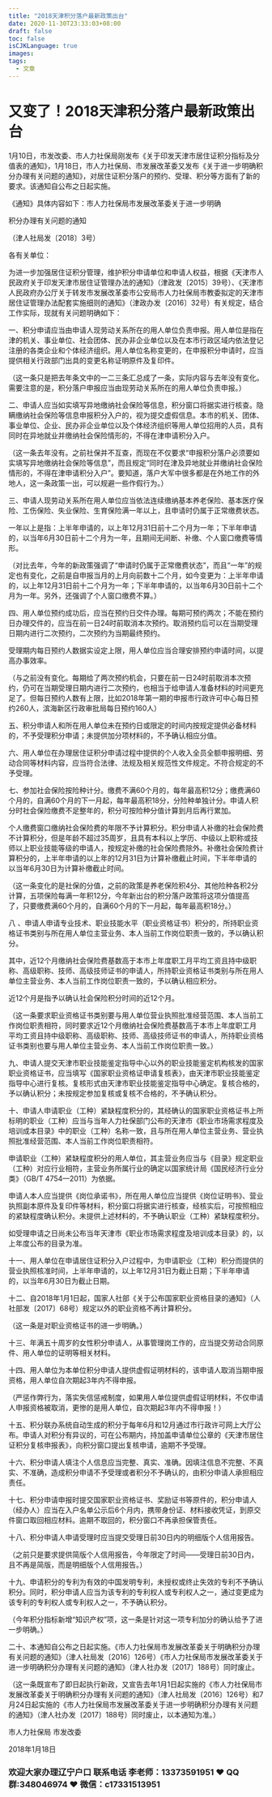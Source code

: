 ```yaml
---
title: "2018天津积分落户最新政策出台"
date: 2020-11-30T23:33:03+08:00
draft: false
toc: false
isCJKLanguage: true
images:
tags: 
  - 文章
---
```




# 又变了！2018天津积分落户最新政策出台

 

1月10日，市发改委、市人力社保局刚发布《关于印发天津市居住证积分指标及分值表的通知》，1月18日，市人力社保局、市发展改革委又发布《关于进一步明确积分办理有关问题的通知》，对居住证积分落户的预约、受理、积分等方面有了新的要求。该通知自公布之日起实施。

《通知》具体内容如下：市人力社保局市发展改革委关于进一步明确



积分办理有关问题的通知

（津人社局发〔2018〕3号）

各有关单位：

为进一步加强居住证积分管理，维护积分申请单位和申请人权益，根据《天津市人民政府关于印发天津市居住证管理办法的通知》（津政发〔2015〕39号）、《天津市人民政府办公厅关于转发市发展改革委市公安局市人力社保局市教委拟定的天津市居住证管理办法配套实施细则的通知》（津政办发〔2016〕32号）有关规定，结合工作实际，现就有关问题明确如下：

一、积分申请应当由申请人现劳动关系所在的用人单位负责申报。用人单位是指在津的机关、事业单位、社会团体、民办非企业单位以及在本市行政区域内依法登记注册的各类企业和个体经济组织。用人单位名称变更的，在申报积分申请时，应当提供相关行政部门出具的变更名称证明原件及复印件。

（这一条只是把去年条文中的一二三条汇总成了一条，实际内容与去年没有变化。需要注意的是，积分落户申报应当由现劳动关系所在的用人单位负责申报。）

二、申请人应当如实填写异地缴纳社会保险等信息，积分窗口将据实进行核查。隐瞒缴纳社会保险等信息申报积分入户的，视为提交虚假信息。本市的机关、团体、事业单位、企业、民办非企业单位以及个体经济组织等用人单位招用的人员，具有同时在异地就业并缴纳社会保险情形的，不得在津申请积分入户。

（这一条去年没有。之前社保并不互查，而现在不仅要求“申报积分落户必须要如实填写异地缴纳社会保险等信息”，而且规定“同时在津及异地就业并缴纳社会保险情形的，不得在津申请积分入户”。要知道，落户大军中很多都是在外地工作的外地人，这一条政策一出，可以规避一些作假行为。）

三、申请人现劳动关系所在用人单位应当依法连续缴纳基本养老保险、基本医疗保险、工伤保险、失业保险、生育保险满一年以上，且申请时仍属于正常缴费状态。

一年以上是指：上半年申请的，以上年12月31日前十二个月为一年；下半年申请的，以当年6月30日前十二个月为一年，且期间无间断、补缴、个人窗口缴费等情形。

（对比去年，今年的新政策强调了“申请时仍属于正常缴费状态”，而且“一年”的规定也有变化，之前是自申报当月的上月向前数十二个月，如今变更为：上半年申请的，以上年12月31日前十二个月为一年；下半年申请的，以当年6月30日前十二个月为一年。另外，还强调了个人窗口缴费不算。）

四、用人单位预约成功后，应当在预约日交件办理。每期可预约两次；不能在预约日办理交件的，应当在前一日24时前取消本次预约。取消预约后可以在当期受理日期内进行二次预约，二次预约为当期最终预约。

受理期内每日预约人数据实设定上限，用人单位应当合理安排预约申请时间，以提高办事效率。

（与之前没有变化。每期给了两次预约机会，只要在前一日24时前取消本次预约，仍可在当期受理日期内进行二次预约，也相当于给申请人准备材料的时间更充足了。但每日预约人数有上限，比如2018年第一期的申报市行政许可中心每日预约260人，滨海新区行政审批局每日预约160人）

五、积分申请人和所在用人单位未在预约日或限定的时间内按规定提供必备材料的，不予受理积分申请；未提供加分项材料的，不予确认相应分值。

六、用人单位在办理居住证积分申请过程中提供的个人收入全员全额申报明细、劳动合同等材料内容，应当符合法律、法规及相关规范性文件规定。不符合规定的不予受理。

七、参加社会保险按险种计分。缴费不满60个月的，每年最高积12分；缴费满60个月的，自满60个月的下一月起，每年最高积18分，分险种单独计分。申请人积分时社会保险缴费不足整年的，积分可按险种分值计算到月后再行累加。

个人缴费窗口缴纳社会保险费的年限不予计算积分。积分申请人补缴的社会保险费不计算积分，但是年龄不超过35周岁，且具有本科以上学历、中级以上职称或技师以上职业技能等级的申请人，按规定补缴的社会保险费除外。补缴社会保险费计算积分的，上半年申请的以上年的12月31日为计算补缴截止时间，下半年申请的以当年6月30日为计算补缴截止时间。

（这一条变化的是社保的分值，之前的政策是养老保险积4分、其他险种各积2分计算，五项保险每满一年积12分，今年新出台的积分落户政策将这项分值提高了，只要缴费满60个月的，自满60个月的下一月起，每年最高积18分。）

八 、申请人申请专业技术、职业技能水平（职业资格证书）积分的，所持职业资格证书类别与所在用人单位主营业务、本人当前工作岗位职责一致的，予以确认积分。

其中，近12个月缴纳社会保险费基数高于本市上年度职工月平均工资且持中级职称、高级职称、技师、高级技师证书的申请人，所持职业资格证书类别与所在用人单位主营业务、本人当前工作岗位职责一致的，予以确认相应积分。

近12个月是指予以确认社会保险积分时间的近12个月。

（这一条要求职业资格证书类别要与用人单位营业执照批准经营范围、本人当前工作岗位职责相符，同时要求近12个月缴纳社会保险费基数高于本市上年度职工月平均工资且持中级职称、高级职称、技师、高级技师证书的申请人，所持职业资格证书类别也要与用人单位主营业务、本人当前工作岗位职责一致。）

九、申请人提交天津市职业技能鉴定指导中心以外的职业技能鉴定机构核发的国家职业资格证书，应当填写《国家职业资格证申请复核表》，由天津市职业技能鉴定指导中心进行复核。复核形式由天津市职业技能鉴定指导中心确定。复核合格的，予以确认积分；未按规定参加复核或复核不合格的，不予确认积分。

十、申请人申请职业（工种）紧缺程度积分的，其经确认的国家职业资格证书上所标明的职业（工种）应当与当年人力社保部门公布的天津市《职业市场需求程度及培训成本目录》中的职业（工种）名称一致，且与所在用人单位主营业务、营业执照批准经营范围、本人当前工作岗位职责相符。

申请职业（工种）紧缺程度积分的用人单位，其主营业务应当与《目录》规定职业（工种）对应行业相符，主营业务所属行业的确定以国家统计局《国民经济行业分类》（GB/T 4754—2011）为依据。

申请人本人应当提供《岗位承诺书》，所在用人单位应当提供《岗位证明书》、营业执照副本原件及复印件等材料，积分窗口将据实进行核查，经核实后，可按照相应的紧缺程度确认积分。未提供上述材料的，不予确认职业（工种）紧缺程度积分。

如受理申请之日尚未公布当年天津市《职业市场需求程度及培训成本目录》的，以上年度公布的目录为准。

十一、用人单位在申请居住证积分入户过程中，为申请职业（工种）积分而提供的营业执照核准时间，上半年申请的，以上年12月31日为截止日期；下半年申请的，以当年6月30日为截止日期。

十二、自2018年1月1日起，国家人社部《关于公布国家职业资格目录的通知》（人社部发〔2017〕68号）规定以外的职业资格不再计算积分。

（这一条是对职业资格证书的进一步明确。）

十三、年满五十周岁的女性积分申请人，从事管理岗工作的，应当提交劳动合同原件、用人单位的证明等相关材料。

十四、用人单位为本单位积分申请人提供虚假证明材料的，该申请人取消当期申报资格，用人单位自次期起3年内不得申报。

（严惩作弊行为，落实失信惩戒制度，如果用人单位提供虚假证明材料，不仅申请人申报资格被取消，更惨的是用人单位，自次期起3年内不得申报！）

十五、积分联办系统自动生成的积分于每年6月和12月通过市行政许可网上大厅公布。申请人对积分有异议的，可在公布期内，持加盖申请单位公章的《天津市居住证积分复核申报表》，向积分窗口提出复核申请，逾期不予受理。

十六、积分申请人填注个人信息应当完整、真实、准确。因填注信息不完整、不真实、不准确，造成积分申请不予受理或者积分不予确认的，由积分申请人承担相应责任。

十七、积分申请申报时提交国家职业资格证书、奖励证书等原件的，积分申请人（经办人）应当在入户名单公示后6个月内，携带身份证、材料接收凭证，到原交件窗口取回相应材料。逾期不取回的，积分窗口不再承担保管责任。

十八、积分申请人申请受理时应当提交受理日前30日内的明细版个人信用报告。

（之前只是要求提供简版个人信用报告，今年限定了时间——受理日前30日内，且不再是简版，而是明细版个人信用报告。）

十九、申请积分的专利为有效的中国发明专利，未授权或终止失效的专利不予确认积分。同时，积分申请人应当为该专利的专利权人或专利权人之一，通过变更成为该专利的专利权人或专利权人之一，不予确认积分。

（今年积分指标新增“知识产权”项，这一条是针对这一项专利加分的确认给予了进一步明确。）

二十、本通知自公布之日起实施。《市人力社保局市发展改革委关于明确积分办理有关问题的通知》（津人社局发〔2016〕126号）《市人力社保局市发展改革委关于进一步明确积分办理有关问题的通知》（津人社办发〔2017〕188号）同时废止。

（这一条既宣布了即日起执行新政，又宣告去年1月1日起实施的《市人力社保局市发展改革委关于明确积分办理有关问题的通知》（津人社局发〔2016〕126号）和7月24日起实施的《市人力社保局市发展改革委关于进一步明确积分办理有关问题的通知》（津人社办发〔2017〕188号）同时废止，以本通知为准。）

市人力社保局 市发改委

2018年1月18日

### 欢迎大家办理辽宁户口 联系电话 李老师：13373591951 ❤️ QQ群:348046974 ❤️ 微信：c17331513951 

